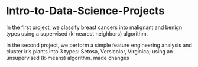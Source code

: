 # Intro-to-Data-Science-Projects
In the first project, we classify breast cancers into malignant and benign types using a supervised (k-nearest neighbors) algorithm. 

In the second project, we perform a simple feature engineering analysis and cluster iris plants into 3 types: Setosa, Versicolor, Virginica; using an unsupervised (k-means) algorithm. 
made changes